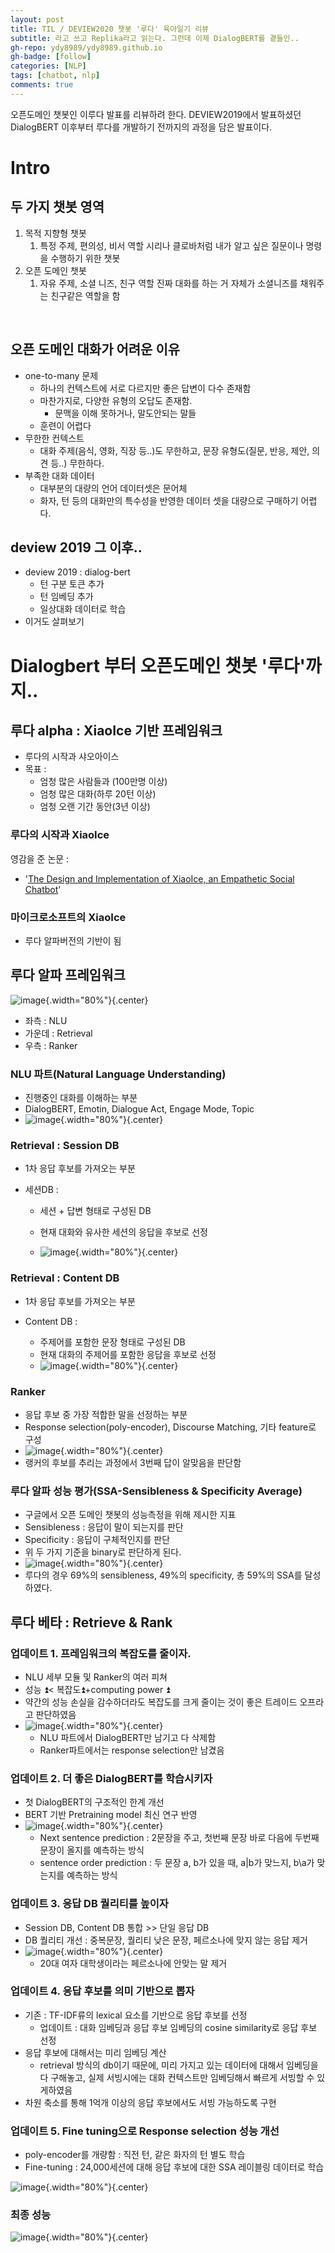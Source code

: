 ```yaml
---
layout: post
title: TIL / DEVIEW2020 챗봇 '루다' 육아일기 리뷰
subtitle: 라고 쓰고 Replika라고 읽는다. 그런데 이제 DialogBERT를 곁들인..
gh-repo: ydy8989/ydy8989.github.io
gh-badge: [follow]
categories: [NLP]
tags: [chatbot, nlp]
comments: true
---
```


오픈도메인 챗봇인 이루다 발표를 리뷰하려 한다. DEVIEW2019에서 발표하셨던 DialogBERT 이후부터 루다를 개발하기 전까지의 과정을 담은 발표이다. 



# Intro

## 두 가지 챗봇 영역

1. 목적 지향형 챗봇
	1. 특정 주제, 편의성, 비서 역할
		시리나 클로바처럼 내가 알고 싶은 질문이나 명령을 수행하기 위한 챗봇
2. 오픈 도메인 챗봇
	1. 자유 주제, 소셜 니즈, 친구 역할
		진짜 대화를 하는 거 자체가 소셜니즈를 채워주는 친구같은 역할을 함

<br/>

## 오픈 도메인 대화가 어려운 이유

- one-to-many 문제
	- 하나의 컨텍스트에 서로 다르지만 좋은 답변이 다수 존재함
	- 마찬가지로, 다양한 유형의 오답도 존재함.
		- 문맥을 이해 못하거나, 말도안되는 말들
	- 훈련이 어렵다
- 무한한 컨텍스트
	- 대화 주제(음식, 영화, 직장 등..)도 무한하고, 문장 유형도(질문, 반응, 제안, 의견 등..) 무한하다.
- 부족한 대화 데이터
	- 대부분의 대량의 언어 데이터셋은 문어체
	- 화자, 턴 등의 대화만의 특수성을 반영한 데이터 셋을 대량으로 구매하기 어렵다. 



## deview 2019 그 이후..

- deview 2019 : dialog-bert
	- 턴 구분 토큰 추가
	- 턴 임베딩 추가
	- 일상대화 데이터로 학습
- 이거도 살펴보기



# Dialogbert 부터 오픈도메인 챗봇 '루다'까지..

## 루다 alpha : XiaoIce 기반 프레임워크

- 루다의 시작과 샤오아이스
- 목표 :
	- 엄청 많은 사람들과 (100만명 이상)
	- 엄청 많은 대화(하루 20턴 이상)
	- 엄청 오랜 기간 동안(3년 이상)



### 루다의 시작과 XiaoIce

영감을 준 논문 : 

- '[The Design and Implementation of XiaoIce, an Empathetic Social Chatbot](https://arxiv.org/abs/1812.08989)'



### 마이크로소프트의 XiaoIce

- 루다 알파버전의 기반이 됨



## 루다 알파 프레임워크

![image](https://user-images.githubusercontent.com/38639633/128527723-b68e0b34-a44e-4235-a1b2-241bedf8512d.png){.width="80%"}{.center}

- 좌측 : NLU
- 가운데 : Retrieval
- 우측 : Ranker 



### NLU 파트(Natural Language Understanding)

- 진행중인 대화를 이해하는 부분
- DialogBERT, Emotin, Dialogue Act, Engage Mode, Topic
- ![image](https://user-images.githubusercontent.com/38639633/128528156-8755b7ef-d501-4dc4-98db-936360f63154.png){.width="80%"}{.center}



### Retrieval : Session DB

- 1차 응답 후보를 가져오는 부분

- 세션DB : 

	- 세션 + 답변 형태로 구성된 DB

	- 현재 대화와 유사한 세션의 응답을 후보로 선정

	- ![image](https://user-images.githubusercontent.com/38639633/128528512-4e2427b6-85a9-46c3-9169-0eb012a75351.png){.width="80%"}{.center}

		

### Retrieval : Content DB

- 1차 응답 후보를 가져오는 부분

- Content DB : 

	- 주제어를 포함한 문장 형태로 구성된 DB
	- 현재 대화의 주제어를 포함한 응답을 후보로 선정
	- ![image](https://user-images.githubusercontent.com/38639633/128528860-5de1dc5e-e4fb-4e12-83fa-1e1a0c6a91dc.png){.width="80%"}{.center}

	



### Ranker

- 응답 후보 중 가장 적합한 말을 선정하는 부분
- Response selection(poly-encoder), Discourse Matching, 기타 feature로 구성
- ![image](https://user-images.githubusercontent.com/38639633/128598741-9b426e6a-10f6-46e6-9acd-8abe99c67efd.png){.width="80%"}{.center}
- 랭커의 후보를 추리는 과정에서 3번째 답이 알맞음을 판단함



### 루다 알파 성능 평가(SSA-Sensibleness & Specificity Average)

- 구글에서 오픈 도메인 챗봇의 성능측정을 위해 제시한 지표
- Sensibleness : 응답이 말이 되는지를 판단
- Specificity : 응답이 구체적인지를 판단
- 위 두 가지 기준을 binary로 판단하게 된다. 
- ![image](https://user-images.githubusercontent.com/38639633/128598819-62811943-9538-4940-af49-f22cda83dde6.png){.width="80%"}{.center}
- 루다의 경우 69%의 sensibleness, 49%의 specificity, 총 59%의 SSA를 달성하였다.



## 루다 베타 : Retrieve & Rank

### 업데이트 1. 프레임워크의 복잡도를 줄이자.

- NLU 세부 모듈 및 Ranker의 여러 피쳐
- 성능 :arrow_double_up:< 복잡도:arrow_double_up:+computing power :arrow_double_up:
- 약간의 성능 손실을 감수하더라도 복잡도를 크게 줄이는 것이 좋은 트레이드 오프라고 판단하였음
- ![image](https://user-images.githubusercontent.com/38639633/128598980-be5ccd20-65ed-47cc-83bd-724230fc08f6.png){.width="80%"}{.center}
	- NLU 파트에서 DialogBERT만 남기고 다 삭제함
	- Ranker파트에서는 response selection만 남겼음

### 업데이트 2. 더 좋은 DialogBERT를 학습시키자

- 첫 DialogBERT의 구조적인 한계 개선
- BERT 기반 Pretraining model 최신 연구 반영
- ![image](https://user-images.githubusercontent.com/38639633/128599029-0ee41b81-e354-4108-b5d0-720c6827cfaa.png){.width="80%"}{.center}
	- Next sentence prediction : 2문장을 주고, 첫번째 문장 바로 다음에 두번째 문장이 올지를 예측하는 방식
	- sentence order prediction : 두 문장 a, b가 있을 때, a\|b가 맞느지, b\a가 맞는지를 예측하는 방식



### 업데이트 3. 응답 DB 퀄리티를 높이자

- Session DB, Content DB 통합 >> 단일 응답 DB
- DB 퀄리티 개선 : 중복문장, 퀄리티 낮은 문장, 페르소나에 맞지 않는 응답 제거
- ![image](https://user-images.githubusercontent.com/38639633/128602148-75ffbd0e-9d69-4535-9450-bfeb1fbf1e40.png){.width="80%"}{.center}
	- 20대 여자 대학생이라는 페르소나에 안맞는 말 제거



### 업데이트 4. 응답 후보를 의미 기반으로 뽑자

- 기존 : TF-IDF류의 lexical 요소를 기반으로 응답 후보를 선정
	- 업데이트 : 대화 임베딩과 응답 후보 임베딩의 cosine similarity로 응답 후보 선정
- 응답 후보에 대해서는 미리 임베딩 계산
	- retrieval 방식의 db이기 때문에, 미리 가지고 있는 데이터에 대해서 임베딩을 다 구해놓고, 실제 서빙시에는 대화 컨텍스트만 임베딩해서 빠르게 서빙할 수 있게하였음
- 차원 축소를 통해 1억개 이상의 응답 후보에서도 서빙 가능하도록 구현



### 업데이트 5. Fine tuning으로 Response selection 성능 개선

- poly-encoder를 개량함 : 직전 턴, 같은 화자의 턴 별도 학습
- Fine-tuning :  24,000세션에 대해 응답 후보에 대한 SSA 레이블링 데이터로 학습

![image](https://user-images.githubusercontent.com/38639633/128602377-dfd9e0f6-b4a1-4b7e-a629-917e16f3522d.png){.width="80%"}{.center}



### 최종 성능

![image](https://user-images.githubusercontent.com/38639633/128602389-aba0777a-ceb6-433a-94e7-cb64ed1b5d02.png){.width="80%"}{.center}

